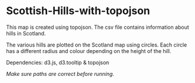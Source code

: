# Scottish-Hills-with-topojson

This map is created using topojson.
The csv file contains information about hills in Scotland.

The various hills are plotted on the Scotland map using circles. Each circle has a different radius and colour depending on the height of the hill.

Dependencies:
d3.js, d3.tooltip & topojson

*Make sure paths are correct before running.*
